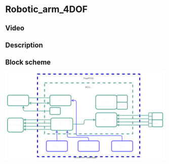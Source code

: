 # Robotic_arm_4DOF

## Video

## Description

## Block scheme
![App Screenshot](https://github.com/ArtemHW/images/blob/main/robotic_arm.svg)
